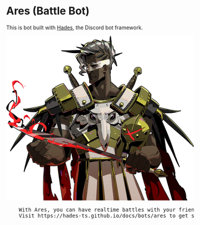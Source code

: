 # Ares (Battle Bot)

This is bot built with [Hades](https://github.com/hades-ts/hades), the Discord bot framework.

<p align="center">
  <img src="./ares.png">
</p>

<pre style="text-align: center;">
    With Ares, you can have realtime battles with your friends on Discord.
    Visit https://hades-ts.github.io/docs/bots/ares to get started.
</pre>